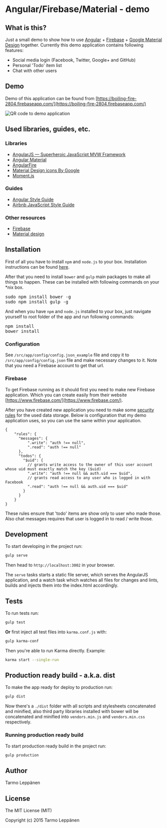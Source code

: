 Angular/Firebase/Material - demo
============

## What is this?

Just a small demo to show how to use [Angular](https://angularjs.org/) + [Firebase](https://www.firebase.com/) + 
[Google Material Design](https://www.google.com/design/spec/material-design/introduction.html) together. Currently
this demo application contains following features:

 * Social media login (Facebook, Twitter, Google+ and GitHub)
 * Personal 'Todo' item list
 * Chat with other users

## Demo

Demo of this application can be found from [https://boiling-fire-2804.firebaseapp.com/](https://boiling-fire-2804.firebaseapp.com/)
 
![QR code to demo application](https://raw.github.com/tarlepp/Angular-Firebase-Material-Demo/master/qr.png)

## Used libraries, guides, etc.

### Libraries

 * [AngularJS — Superheroic JavaScript MVW Framework](https://angularjs.org/)
 * [Angular Material](https://material.angularjs.org/)
 * [AngularFire](https://www.firebase.com/docs/web/libraries/angular/)
 * [Material Design icons By Google](https://github.com/google/material-design-icons)
 * [Moment.js](http://momentjs.com/)

### Guides

 * [Angular Style Guide](https://github.com/johnpapa/angular-styleguide)
 * [Airbnb JavaScript Style Guide](https://github.com/airbnb/javascript/tree/master/es5)

### Other resources

 * [Firebase](https://www.firebase.com/)
 * [Material design](https://www.google.com/design/spec/material-design/)

## Installation

First of all you have to install <code>npm</code> and <code>node.js</code> to your box. Installation instructions can
be found [here](https://github.com/joyent/node/wiki/Installing-Node.js-via-package-manager).

After that you need to install <code>bower</code> and <code>gulp</code> main packages to make all  things to happen. 
These can be installed with following commands on your *nix box.
<pre>
sudo npm install bower -g
sudo npm install gulp -g
</pre>

And when you have <code>npm</code> and <code>node.js</code> installed to your box, just navigate yourself to root folder
of the app and run following commands:

<pre>
npm install
bower install
</pre>

### Configuration

See ```/src/app/config/config.json_example``` file and copy it to ```/src/app/config/config.json``` file and make
necessary changes to it. Note that you need a Firebase account to get that url.

### Firebase

To get Firebase running as it should first you need to make new Firebase application. Which you can create easily from
their website [https://www.firebase.com/](https://www.firebase.com/).

After you have created new application you need to make some [security rules](https://www.firebase.com/docs/security/quickstart.html) 
for the used data storage. Below is configuration that my demo application uses, so you can use the same within your 
application.

```
{
    "rules": {
      "messages": {
          ".write": "auth !== null",
          ".read": "auth !== null"
      },
      "todos": {
        "$uid": {
          // grants write access to the owner of this user account whose uid must exactly match the key ($uid)
          ".write": "auth !== null && auth.uid === $uid",
          // grants read access to any user who is logged in with Facebook
          ".read": "auth !== null && auth.uid === $uid"
        }
      }
    }
}
```

These rules ensure that 'todo' items are show only to user who made those. Also chat messages requires that user is
logged in to read / write those.

## Development

To start developing in the project run:

```bash
gulp serve
```

Then head to `http://localhost:3002` in your browser.

The `serve` tasks starts a static file server, which serves the AngularJS application, and a watch task which watches 
all files for changes and lints, builds and injects them into the index.html accordingly.

## Tests

To run tests run:

```bash
gulp test
```

**Or** first inject all test files into `karma.conf.js` with:

```bash
gulp karma-conf
```

Then you're able to run Karma directly. Example:

```bash
karma start --single-run
```

## Production ready build - a.k.a. dist

To make the app ready for deploy to production run:

```bash
gulp dist
```

Now there's a `./dist` folder with all scripts and stylesheets concatenated and minified, also third party libraries 
installed with bower will be concatenated and minified into `vendors.min.js` and `vendors.min.css` respectively.

### Running production ready build

To start production ready build in the project run:

```bash
gulp production
```

## Author

Tarmo Leppänen

## License

The MIT License (MIT)

Copyright (c) 2015 Tarmo Leppänen
